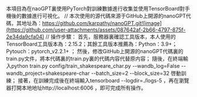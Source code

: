 本項目為在naoGPT裏使用PyTorch對訓練數據進行收集並使用TensorBoard對手機後的數據進行可視化。  //
本次使用的源代碼來源于GitHub上開源的nanoGPT代碼，其地址為：https://github.com/karpathy/nanoGPT.git![image](https://github.com/user-attachments/assets/087642af-2b66-4797-875f-2e34da9cfa04) //
操作步驟：
首先，服務器裏確認工具版本，本人使用的TensorBoard工具版本為：2.15.2；其餘工具版本推薦為：Python：3.9+；Pytouch：pytorch_v2.2.1+ ；
然後，修改GitHub上開源的nanoGPT代碼裏的train.py文件，將本代碼裏的train.py裏的代碼内容代替原内容；
隨後，在終端輸入python train.py config/train_shakespeare_char.py     --wandb_log=False     --wandb_project=shakespeare-char     --batch_size=2     --block_size=32 啓動訓練；
接著，在訓練完成後在終端輸入tensorboard --logdir=./logs-5 ，再在瀏覽器打開本地地址http://localhost:6006 ，即可完成所有操作。

